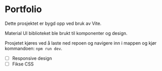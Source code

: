 # Portfolio

Dette prosjektet er bygd opp ved bruk av Vite.

Material UI biblioteket ble brukt til komponenter og design.

Prosjetet kjøres ved å laste ned repoen og navigere inn i mappen og kjør kommandoen: `npm run dev`.

- [ ] Responsive design
- [ ] Fikse CSS
